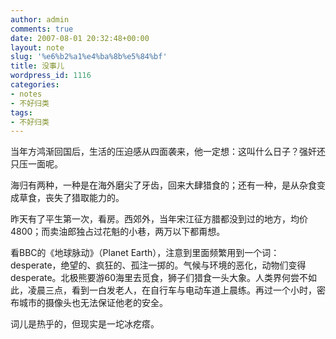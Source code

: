 ```yaml
---
author: admin
comments: true
date: 2007-08-01 20:32:48+00:00
layout: note
slug: '%e6%b2%a1%e4%ba%8b%e5%84%bf'
title: 没事儿
wordpress_id: 1116
categories:
- notes
- 不好归类
tags:
- 不好归类
---
```


当年方鸿渐回国后，生活的压迫感从四面袭来，他一定想：这叫什么日子？强奸还只压一面呢。

海归有两种，一种是在海外磨尖了牙齿，回来大肆猎食的；还有一种，是从杂食变成草食，丧失了猎取能力的。

昨天有了平生第一次，看房。西郊外，当年宋江征方腊都没到过的地方，均价4800；而卖油郎独占过花魁的小巷，两万以下都甭想。

看BBC的《地球脉动》（Planet Earth），注意到里面频繁用到一个词：desperate，绝望的、疯狂的、孤注一掷的。气候与环境的恶化，动物们变得desperate。北极熊要游60海里去觅食，狮子们猎食一头大象。人类界何尝不如此，凌晨三点，看到一白发老人，在自行车与电动车道上晨练。再过一个小时，密布城市的摄像头也无法保证他老的安全。

词儿是热乎的，但现实是一坨冰疙瘩。
